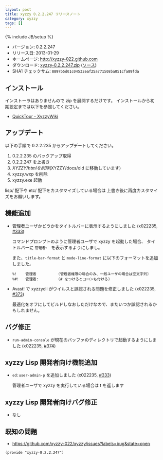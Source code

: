 ```yaml
---
layout: post
title: xyzzy 0.2.2.247 リリースノート
category: xyzzy
tags: []
---
```

{% include JB/setup %}

  * バージョン: 0.2.2.247
  * リリース日: 2013-01-29
  * ホームページ: <http://xyzzy-022.github.com>
  * ダウンロード: [xyzzy-0.2.2.247.zip](http://xyzzy-022.github.com/downloads/xyzzy-0.2.2.247.zip)
    ([ソース](http://xyzzy-022.github.com/downloads/xyzzy-src-0.2.2.247.zip))
  * SHA1 チェックサム: `8897b5d01c04532eaf25a771508ba051cfa89fda`


インストール
------------

インストーラはありませんので zip を展開するだけです。
インストールから初期設定までは以下を参照してください。

  * [QuickTour - XyzzyWiki]


アップデート
------------

以下の手順で 0.2.2.235 からアップデートしてください。

  1. 0.2.2.235 のバックアップ取得
  2. 0.2.2.247 を上書き
  3. $XYZZY/html を削除 ($XYZZY/docs/old に移動しています)
  4. xyzzy.wxp を削除
  5. xyzzy.exe 起動

lisp/ 配下や etc/ 配下をカスタマイズしている場合は
上書き後に再度カスタマイズをお願いします。


機能追加
--------

  * 管理者ユーザかどうかをタイトルバーに表示するようにしました (x022235, [#333])

    コマンドプロンプトのように管理者ユーザで xyzzy を起動した場合、
    タイトルバーに `管理者: ` を表示するようにしまし。

    また、`title-bar-format` と `mode-line-format` に以下のフォーマットを追加しました。

        %!    管理者          (管理者権限の場合のみ、一般ユーザの場合は空文字列)
        %#!   管理者:         (# をつけるとコロンも付ける)

  * Avast! で xyzzycli がウイルスと誤認される問題を修正しました (x022235, [#373])

    最適化をオフにしてビルドしなおしただけなので、またいつか誤認されるかもしれません。


バグ修正
--------

  * `run-admin-console` が現在のバッファのディレクトリで起動するようにしました (x022235, [#374])


xyzzy Lisp 開発者向け機能追加
-----------------------------

  * `ed:user-admin-p` を追加しました (x022235, [#333])

    管理者ユーザで xyzzy を実行している場合は t を返します


xyzzy Lisp 開発者向けバグ修正
-----------------------------

  * なし


既知の問題
----------

  * <https://github.com/xyzzy-022/xyzzy/issues?labels=bug&state=open>


`(provide "xyzzy-0.2.2.247")`

  [QuickTour - XyzzyWiki]: http://xyzzy.s53.xrea.com/wiki/index.php?QuickTour
  [#333]: https://github.com/xyzzy-022/xyzzy/issues/333
  [#373]: https://github.com/xyzzy-022/xyzzy/issues/373
  [#374]: https://github.com/xyzzy-022/xyzzy/issues/374

